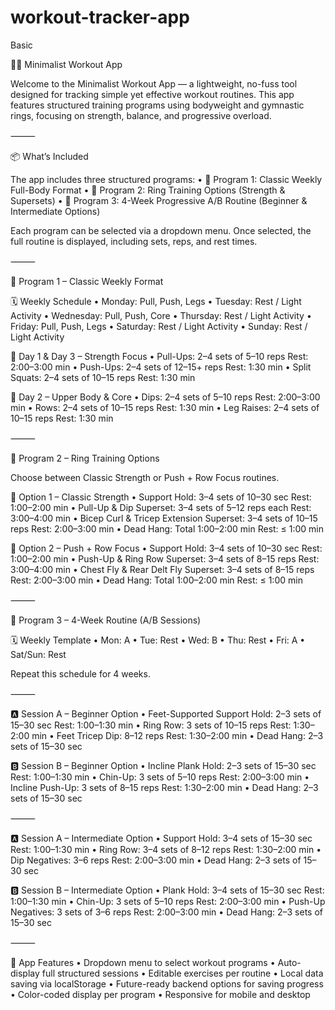 # workout-tracker-app
Basic

🏋️‍♂️ Minimalist Workout App

Welcome to the Minimalist Workout App — a lightweight, no-fuss tool designed for tracking simple yet effective workout routines. This app features structured training programs using bodyweight and gymnastic rings, focusing on strength, balance, and progressive overload.

⸻

📦 What’s Included

The app includes three structured programs:
	•	📘 Program 1: Classic Weekly Full-Body Format
	•	📗 Program 2: Ring Training Options (Strength & Supersets)
	•	📕 Program 3: 4-Week Progressive A/B Routine (Beginner & Intermediate Options)

Each program can be selected via a dropdown menu. Once selected, the full routine is displayed, including sets, reps, and rest times.

⸻

📘 Program 1 – Classic Weekly Format

🗓 Weekly Schedule
	•	Monday: Pull, Push, Legs
	•	Tuesday: Rest / Light Activity
	•	Wednesday: Pull, Push, Core
	•	Thursday: Rest / Light Activity
	•	Friday: Pull, Push, Legs
	•	Saturday: Rest / Light Activity
	•	Sunday: Rest / Light Activity

🔹 Day 1 & Day 3 – Strength Focus
	•	Pull-Ups: 2–4 sets of 5–10 reps
Rest: 2:00–3:00 min
	•	Push-Ups: 2–4 sets of 12–15+ reps
Rest: 1:30 min
	•	Split Squats: 2–4 sets of 10–15 reps
Rest: 1:30 min

🔹 Day 2 – Upper Body & Core
	•	Dips: 2–4 sets of 5–10 reps
Rest: 2:00–3:00 min
	•	Rows: 2–4 sets of 10–15 reps
Rest: 1:30 min
	•	Leg Raises: 2–4 sets of 10–15 reps
Rest: 1:30 min

⸻

📗 Program 2 – Ring Training Options

Choose between Classic Strength or Push + Row Focus routines.

🔸 Option 1 – Classic Strength
	•	Support Hold: 3–4 sets of 10–30 sec
Rest: 1:00–2:00 min
	•	Pull-Up & Dip Superset: 3–4 sets of 5–12 reps each
Rest: 3:00–4:00 min
	•	Bicep Curl & Tricep Extension Superset: 3–4 sets of 10–15 reps
Rest: 2:00–3:00 min
	•	Dead Hang: Total 1:00–2:00 min
Rest: ≤ 1:00 min

🔸 Option 2 – Push + Row Focus
	•	Support Hold: 3–4 sets of 10–30 sec
Rest: 1:00–2:00 min
	•	Push-Up & Ring Row Superset: 3–4 sets of 8–15 reps
Rest: 3:00–4:00 min
	•	Chest Fly & Rear Delt Fly Superset: 3–4 sets of 8–15 reps
Rest: 2:00–3:00 min
	•	Dead Hang: Total 1:00–2:00 min
Rest: ≤ 1:00 min

⸻

📕 Program 3 – 4-Week Routine (A/B Sessions)

🗓 Weekly Template
	•	Mon: A
	•	Tue: Rest
	•	Wed: B
	•	Thu: Rest
	•	Fri: A
	•	Sat/Sun: Rest

Repeat this schedule for 4 weeks.

⸻

🅰️ Session A – Beginner Option
	•	Feet-Supported Support Hold: 2–3 sets of 15–30 sec
Rest: 1:00–1:30 min
	•	Ring Row: 3 sets of 10–15 reps
Rest: 1:30–2:00 min
	•	Feet Tricep Dip: 8–12 reps
Rest: 1:30–2:00 min
	•	Dead Hang: 2–3 sets of 15–30 sec

🅱️ Session B – Beginner Option
	•	Incline Plank Hold: 2–3 sets of 15–30 sec
Rest: 1:00–1:30 min
	•	Chin-Up: 3 sets of 5–10 reps
Rest: 2:00–3:00 min
	•	Incline Push-Up: 3 sets of 8–15 reps
Rest: 1:30–2:00 min
	•	Dead Hang: 2–3 sets of 15–30 sec

⸻

🅰️ Session A – Intermediate Option
	•	Support Hold: 3–4 sets of 15–30 sec
Rest: 1:00–1:30 min
	•	Ring Row: 3–4 sets of 8–12 reps
Rest: 1:30–2:00 min
	•	Dip Negatives: 3–6 reps
Rest: 2:00–3:00 min
	•	Dead Hang: 2–3 sets of 15–30 sec

🅱️ Session B – Intermediate Option
	•	Plank Hold: 3–4 sets of 15–30 sec
Rest: 1:00–1:30 min
	•	Chin-Up: 3 sets of 5–10 reps
Rest: 2:00–3:00 min
	•	Push-Up Negatives: 3 sets of 3–6 reps
Rest: 2:00–3:00 min
	•	Dead Hang: 2–3 sets of 15–30 sec

⸻

💾 App Features
	•	Dropdown menu to select workout programs
	•	Auto-display full structured sessions
	•	Editable exercises per routine
	•	Local data saving via localStorage
	•	Future-ready backend options for saving progress
	•	Color-coded display per program
	•	Responsive for mobile and desktop
